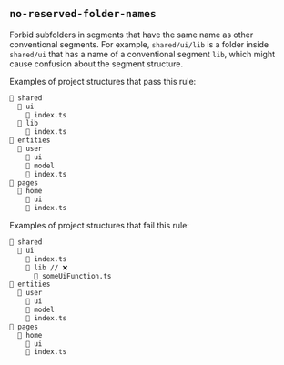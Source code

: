## `no-reserved-folder-names`

Forbid subfolders in segments that have the same name as other conventional segments. For example, `shared/ui/lib` is a folder inside `shared/ui` that has a name of a conventional segment `lib`, which might cause confusion about the segment structure.

Examples of project structures that pass this rule:
```md
📂 shared
  📂 ui
    📄 index.ts
  📂 lib
    📄 index.ts
📂 entities
  📂 user
    📂 ui
    📂 model
    📄 index.ts
📂 pages
  📂 home
    📂 ui
    📄 index.ts
```

Examples of project structures that fail this rule:
```md
📂 shared
  📂 ui
    📄 index.ts
    📂 lib // ❌
      📄 someUiFunction.ts
📂 entities
  📂 user
    📂 ui
    📂 model
    📄 index.ts
📂 pages
  📂 home
    📂 ui
    📄 index.ts
```
